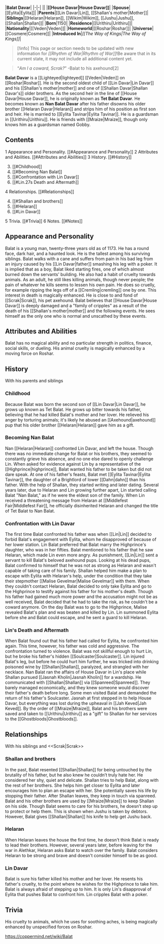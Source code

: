 |**Balat Davar**|
|-|-|
||
|**[[House Davar\|House Davar]]**|
|**Spouse**|[[Eylita\|Eylita]]|
|**Parents**|[[Lin Davar\|Lin]], [[Shallan's mother\|Mother]]|
|**Siblings**|[[Helaran\|Helaran]], [[Wikim\|Wikim]], [[Jushu\|Jushu]], [[Shallan\|Shallan]]|
|**Born**|1150|
|**Residence**|[[Urithiru\|Urithiru]]|
|**Nationality**|[[Veden\|Veden]]|
|**Homeworld**|[[Roshar\|Roshar]]|
|**Universe**|[[Cosmere\|Cosmere]]|
|**Introduced In**|*[[The Way of Kings\|The Way of Kings]]*|

> [!info] This page or section needs to be updated with new information for *[[Rhythm of War\|Rhythm of War]]*!Be aware that in its current state, it may not include all additional content yet.

>“*Am I a coward, Scrak?*”
\-Balat to his axehound[2]


**Balat Davar** is a [[Lighteyed\|lighteyed]] [[Veden\|Veden]] on [[Roshar\|Roshar]]. He is the second oldest child of [[Lin Davar\|Lin Davar]] and his [[Shallan's mother\|mother]] and one of [[Shallan Davar\|Shallan Davar's]] older brothers. As the second heir in the line of [[House Davar\|House Davar]], he is originally known as **Tet Balat Davar**. He becomes known as **Nan Balat Davar** after his father disowns his older brother [[Helaran Davar\|Helaran]] and strips him of his position as first son and heir. He is married to [[Eylita Tavinar\|Eylita Tavinar]]. He is a guardsman in [[Urithiru\|Urithiru]]. He is friends with [[Mraize\|Mraize]], though only knows him as a guardsman named Gobby.

## Contents

1 Appearance and Personality. [[#Appearance and Personality]] 
2 Attributes and Abilities. [[#Attributes and Abilities]] 
3 History. [[#History]] 

3. [[#Childhood]] 
3. [[#Becoming Nan Balat]] 
3. [[#Confrontation with Lin Davar]] 
3. [[#Lin.27s Death and Aftermath]] 


4 Relationships. [[#Relationships]] 

4. [[#Shallan and brothers]] 
4. [[#Helaran]] 
4. [[#Lin Davar]] 


5 Trivia. [[#Trivia]] 
6 Notes. [[#Notes]] 


## Appearance and Personality
 
Balat is a young man, twenty-three years old as of 1173. He has a round face, dark hair, and a haunted look. He is the tallest among his surviving siblings. Balat walks with a cane and suffers from pain in his bad leg from an injury caused by his [[Lin Davar\|father]] smashing his leg with a poker.
It is implied that as a boy, Balat liked starting fires, one of which almost burned down the servants' building. He also had a habit of cruelty towards animals. As an adult, he still likes killing animals, though never people; the pain of whatever he kills seems to lessen his own pain. He does so cruelly, for example ripping the legs off of a [[Cremling\|cremling]] one by one. This interest in death is magically enhanced.
He is close to and fond of [[Scrak\|Scrak]], his pet axehound.
Balat believes that [[House Davar\|House Davar]] is deeply damaged and a "family of cripples" as a result of the death of his [[Shallan's mother\|mother]] and the following events. He sees himself as the only one who is normal and unscathed by these events.

## Attributes and Abilities
Balat has no magical ability and no particular strength in politics, finance, social skills, or dueling. His animal cruelty is magically enhanced by a moving force on Roshar.

## History
  With his parents and siblings
### Childhood
Because Balat was born the second son of [[Lin Davar\|Lin Davar]], he grows up known as Tet Balat. He grows up bitter towards his father, believing that he had killed Balat's mother and her lover. He relieved his anger by torturing animals; it's likely he abused an [[Axehound\|axehound]] pup that his older brother [[Helaran\|Helaran]] gave him as a gift.

### Becoming Nan Balat
Nan [[Helaran\|Helaran]] confronted Lin Davar, and left the house. Though there was no immediate change for Balat or his brothers, they seemed to constantly grieve his absence, and no one else dared to openly challenge Lin. When asked for evidence against Lin by a representative of the [[Highprince\|highprince]], Balat wanted his father to be taken but did not dare speak.
At one of his father's feasts, Balat met [[Eylita Tavinar\|Eylita Tavinar]], the daughter of a Brightlord of lower [[Dahn\|dahn]] than his father. With the help of Shallan, they started writing and later dating.
Several years later, due to Helaran and Lin growing further apart, Lin started calling Balat "Nan Balat," as if he were the eldest son of the family. When Lin received a threatening message from Helaran at [[Middlefest Fair\|Middlefest Fair]], he officially disinherited Helaran and changed the title of Tet Balat to Nan Balat.

### Confrontation with Lin Davar
The first time Balat confronted his father was when [[Lin\|Lin]] decided to forbid Balat's engagement with Eylita, whom he disapproved of because of her lower station. Lin Balat preferred that Balat marry the Highprince's daughter, who was in her fifties. Balat mentioned to his father that he saw Helaran, which made Lin even more angry. As punishment, [[Lin\|Lin]] sent a servant to kill Balat's beloved axehound pups.
Looking at his dead pups, Balat confirmed to himself that he was not as strong as Helaran and wasn't capable of taking care of his family. Shallan helped him make a plan to escape with Eylita with Helaran's help, under the condition that they take their stepmother [[Malise Gevelmar\|Malise Gevelmar]] with them. When they couldn't contact Helaran, Balat decided to only take Eylita and go to the Highprince to testify against his father for his mother's death. Though his father had gained much more power and the accusation might not be as well received, Balat decided that he had to take the risk, as he couldn't be a coward anymore.
On the day Balat was to go to the Highprince, Malise revealed Balat's plan and was beaten and killed by Lin. Lin summoned Eylita before she and Balat could escape, and he sent a guard to kill Helaran.

### Lin's Death and Aftermath
When Balat found out that his father had called for Eylita, he confronted him again. This time, however, his father was cold and aggressive. The confrontation turned to violence. Balat was not skillful enough to hurt Lin, but he broke his father's hidden [[Soulcaster\|Soulcaster]]. Lin injured Balat's leg, but before he could hurt him further, he was tricked into drinking poisoned wine by [[Shallan\|Shallan]], paralyzed, and strangled with her necklace.
Nan Balat ran the affairs of House Davar in Lin's place while Shallan pursued [[Jasnah Kholin\|Jasnah Kholin]] for a wardship. He communicated with [[Shallan\|Shallan]] via [[Spanreed\|Spanreed]]. They barely managed economically, and they knew someone would discover their father's death before long. Some men visited Balat and demanded the return of his father's Soulcaster.
Jasnah at first stepped in to help House Davar, but everything was lost during the upheaval in [[Jah Keved\|Jah Keved]]. By the order of [[Mraize\|Mraize]], Balat and his brothers were saved and taken to [[Urithiru\|Urithiru]] as a "gift" to Shallan for her services to the [[Ghostbloods\|Ghostbloods]].

## Relationships
  With his siblings and <<Scrak\|Scrak>>
### Shallan and brothers
In the past, Balat resented [[Shallan\|Shallan]] for being untouched by the brutality of his father, but he also knew he couldn’t truly hate her. He considered her shy, quiet and delicate. Shallan tries to help Balat, along with the rest of her brothers. She helps him get closer to Eylita and later encourages him to plan an escape with her. She potentially saves his life by stopping their father.
After Shallan leaves, they keep in touch via spanreed. Balat and his other brothers are used by [[Mraize\|Mraize]] to keep Shallan on his side.
Though Balat seems to care for his brothers, he doesn’t step up to protect or help them. This is shown when Jushu is taken by debtors. However, Balat gives [[Shallan\|Shallan]] his knife to help get Jushu back.

### Helaran
When Helaran leaves the house the first time, he doesn't think Balat is ready to lead their brothers. However, several years later, before leaving for the war in Alethkar, Helaran asks Balat to watch over the family. Balat considers Helaran to be strong and brave and doesn't consider himself to be as good.

### Lin Davar
Balat is sure his father killed his mother and her lover. He resents his father's cruelty, to the point where he wishes for the Highprince to take him. Balat is always afraid of stepping up to him. It is only Lin's disapproval of Eylita that pushes Balat to confront him. Lin cripples Balat with a poker.

## Trivia
His cruelty to animals, which he uses for soothing aches, is being magically enhanced by unspecified forces on Roshar.


https://coppermind.net/wiki/Balat
